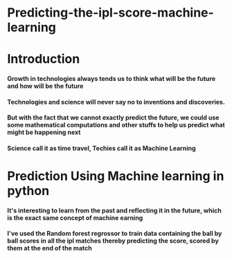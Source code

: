 # Predicting-the-ipl-score-machine-learning
# Introduction
#### Growth in technologies always tends us to think what will be the future and how will be the future 
#### Technologies and science will never say no to inventions and discoveries.
#### But with the fact that we cannot exactly predict the future, we could use some mathematical computations and other stuffs to help us predict what might be happening next
#### Science call it as time travel, Techies call it as Machine Learning
# Prediction Using Machine learning in python
#### It's interesting to learn from the past and reflecting it in the future, which is the exact same concept of machine earning
#### I've used the Random forest regrossor to train data containing the ball by ball scores in all the ipl matches thereby predicting the score, scored by them at the end of the match

